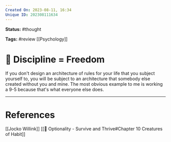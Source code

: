 ```yaml
---
Created On: 2023-08-11, 16:34
Unique ID: 202308111634
---
```

**Status:** #thought 

**Tags:** #review [[Psychology]] 

# 💪  Discipline = Freedom
If you don't design an architecture of rules for your life that you subject yourself to, you will be subject to an architecture that somebody else created without you and mine. The most obvious example to me is working a 9-5 because that's what everyone else does. 




---
# References
[[Jocko Willink]] [[📗 Optionality - Survive and Thrive#Chapter 10 Creatures of Habit]]
